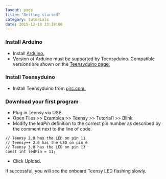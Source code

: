 ```yaml
---
layout: page
title: "Getting started"
category: tutorials
date: 2015-12-18 23:19:00
---
```


### Install Arduino

- Install [Arduino.](https://www.arduino.cc/en/Main/Software)
 - Version of Arduino must be supported by Teensyduino. Compatible versions are shown on the [Teensyduino page.](http://pjrc.com/teensy/td_download.html)

### Install Teensyduino

- Install Teensyduino from [pjrc.com.](http://pjrc.com/teensy/td_download.html)

### Download your first program

- Plug in Teensy via USB.
- Open Files >> Examples >> Teensy >> Tutorial1 >> Blink
- Modify the *ledPin* definition to the correct pin number as described by the comment next to the line of code.

~~~
// Teensy 2.0 has the LED on pin 11
// Teensy++ 2.0 has the LED on pin 6
// Teensy 3.0 has the LED on pin 13
const int ledPin = 11;
~~~

- Click Upload.

If successful, you will see the onboard Teensy LED flashing slowly.